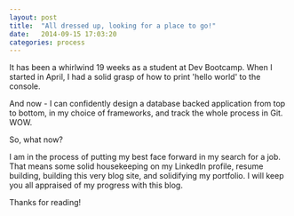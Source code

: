 ```yaml
---
layout: post
title:  "All dressed up, looking for a place to go!"
date:   2014-09-15 17:03:20
categories: process
---
```


It has been a whirlwind 19 weeks as a student at Dev Bootcamp. When I started in April, I had a solid grasp of how to print 'hello world' to the console.

And now - I can confidently design a database backed application from top to bottom, in my choice of frameworks, and track the whole process in Git. WOW. 

So, what now?

I am in the process of putting my best face forward in my search for a job. That means some solid housekeeping on my LinkedIn profile, resume building, building this very blog site, and solidifying my portfolio. I will keep you all appraised of my progress with this blog. 

Thanks for reading! 

